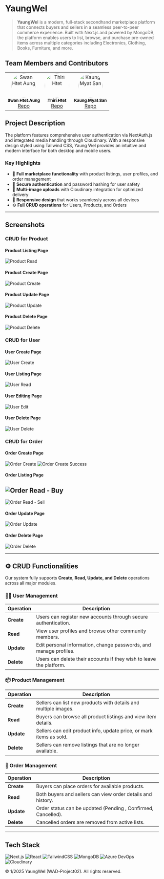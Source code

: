 # YaungWel
> **YaungWel** is a modern, full-stack secondhand marketplace platform that connects buyers and sellers in a seamless peer-to-peer commerce experience. Built with Next.js and powered by MongoDB, the platform enables users to list, browse, and purchase pre-owned items across multiple categories including Electronics, Clothing, Books, Furniture, and more.

## Team Members and Contributors

<div align="center">
<table>
  <tr>
    <td align="center">
      <a href="https://github.com/haoz20">
        <img src="https://github.com/haoz20.png" width="80px;" alt="Swan Htet Aung" style="border-radius: 50%;"/>
        <br />
        <sub><b style="color: black;">Swan Htet Aung</b></sub>
      </a>
      <br />
      <a href="https://github.com/haoz20/haoz20.github.io">Repo</a>
    </td>
    <td align="center">
      <a href="https://github.com/Thiri-htet04">
        <img src="https://github.com/Thiri-htet04.png" width="80px;" alt="Thiri Htet" style="border-radius: 50%;"/>
        <br />
        <sub><b style="color: black;">Thiri Htet</b></sub>
      </a>
      <br />
      <a href="https://github.com/Thiri-htet04/Thiri-htet04.github.io">Repo</a>
    </td>
    <td align="center">
      <a href="https://github.com/Kaungms">
        <img src="https://github.com/Kaungms.png" width="80px;" alt="Kaung Myat San" style="border-radius: 50%;"/>
        <br />
        <sub><b style="color: black;">Kaung Myat San</b></sub>
      </a>
      <br />
      <a href="https://github.com/Kaungms/Kaungms.github.io">Repo</a>
    </td>
  </tr>
</table>
</div>

## Project Description



The platform features comprehensive user authentication via NextAuth.js and integrated media handling through Cloudinary. With a responsive design styled using Tailwind CSS, Yaung Wel provides an intuitive and modern interface for both desktop and mobile users.

### Key Highlights
- 🛒 **Full marketplace functionality** with product listings, user profiles, and order management
- 🔐 **Secure authentication** and password hashing for user safety
- 📸 **Multi-image uploads** with Cloudinary integration for optimized delivery
- 📱 **Responsive design** that works seamlessly across all devices
- ⚙️ **Full CRUD operations** for Users, Products, and Orders

---

## Screenshots

### CRUD for Product

#### Product Listing Page
![Product Read](https://raw.githubusercontent.com/haoz20/secondhand-platform/428f53f6c709fe5cc986573224962e24a24b06c2/public/screenshots/product/read_product.png)

#### Product Create Page
![Product Create](https://raw.githubusercontent.com/haoz20/secondhand-platform/428f53f6c709fe5cc986573224962e24a24b06c2/public/screenshots/product/create_product.png)

#### Product Update Page
![Product Update](https://raw.githubusercontent.com/haoz20/secondhand-platform/428f53f6c709fe5cc986573224962e24a24b06c2/public/screenshots/product/edit_product.png)

#### Product Delete Page
![Product Delete](https://raw.githubusercontent.com/haoz20/secondhand-platform/428f53f6c709fe5cc986573224962e24a24b06c2/public/screenshots/product/delete_product.png)

### CRUD for User

#### User Create Page
![User Create](https://raw.githubusercontent.com/haoz20/secondhand-platform/428f53f6c709fe5cc986573224962e24a24b06c2/public/screenshots/user/create_account.png)

#### User Listing Page
![User Read](https://raw.githubusercontent.com/haoz20/secondhand-platform/428f53f6c709fe5cc986573224962e24a24b06c2/public/screenshots/user/read_users.png)

#### User Editing Page
![User Edit](https://raw.githubusercontent.com/haoz20/secondhand-platform/428f53f6c709fe5cc986573224962e24a24b06c2/public/screenshots/user/edit_user.png)

#### User Delete Page
![User Delete](https://raw.githubusercontent.com/haoz20/secondhand-platform/428f53f6c709fe5cc986573224962e24a24b06c2/public/screenshots/user/delete_user.png)

### CRUD for Order

#### Order Create Page
![Order Create](https://raw.githubusercontent.com/haoz20/secondhand-platform/428f53f6c709fe5cc986573224962e24a24b06c2/public/screenshots/order/creaet_order.png)
![Order Create Success](https://raw.githubusercontent.com/haoz20/secondhand-platform/428f53f6c709fe5cc986573224962e24a24b06c2/public/screenshots/order/create_order_successfully.png)

#### Order Listing Page
![Order Read - Buy](https://raw.githubusercontent.com/haoz20/secondhand-platform/428f53f6c709fe5cc986573224962e24a24b06c2/public/screenshots/order/read_order-buy.png)
---
![Order Read - Sell](https://raw.githubusercontent.com/haoz20/secondhand-platform/428f53f6c709fe5cc986573224962e24a24b06c2/public/screenshots/order/read_order-sell.png)

#### Order Update Page
![Order Update](https://raw.githubusercontent.com/haoz20/secondhand-platform/428f53f6c709fe5cc986573224962e24a24b06c2/public/screenshots/order/edit_order.png)

#### Order Delete Page
![Order Delete](https://raw.githubusercontent.com/haoz20/secondhand-platform/428f53f6c709fe5cc986573224962e24a24b06c2/public/screenshots/order/delete_order.png)

---

## ⚙️ CRUD Functionalities

Our system fully supports **Create, Read, Update, and Delete** operations across all major modules.

### 🧍‍♂️ User Management
| Operation | Description |
|------------|--------------|
| **Create** | Users can register new accounts through secure authentication. |
| **Read** | View user profiles and browse other community members. |
| **Update** | Edit personal information, change passwords, and manage profiles. |
| **Delete** | Users can delete their accounts if they wish to leave the platform. |

### 📦 Product Management
| Operation | Description |
|------------|--------------|
| **Create** | Sellers can list new products with details and multiple images. |
| **Read** | Buyers can browse all product listings and view item details. |
| **Update** | Sellers can edit product info, update price, or mark items as sold. |
| **Delete** | Sellers can remove listings that are no longer available. |

### 🛒 Order Management
| Operation | Description |
|------------|--------------|
| **Create** | Buyers can place orders for available products. |
| **Read** | Both buyers and sellers can view order details and history. |
| **Update** | Order status can be updated (Pending , Confirmed, Cancelled). |
| **Delete** | Cancelled orders are removed from active lists. |

---

## Tech Stack

![Next.js](https://img.shields.io/badge/Next.js-000?logo=next.js&logoColor=white)
![React](https://img.shields.io/badge/React-20232A?logo=react&logoColor=61DAFB)
![TailwindCSS](https://img.shields.io/badge/Tailwind-06B6D4?logo=tailwindcss&logoColor=white)
![MongoDB](https://img.shields.io/badge/MongoDB-4EA94B?logo=mongodb&logoColor=white)
![Azure DevOps](https://img.shields.io/badge/Azure%20DevOps-0078D7?logo=azure-devops&logoColor=white)
![Cloudinary](https://img.shields.io/badge/Cloudinary-6B5B9A?logo=cloudinary&logoColor=white)

© 1/2025 YaungWel (WAD-Project02). All rights reserved.